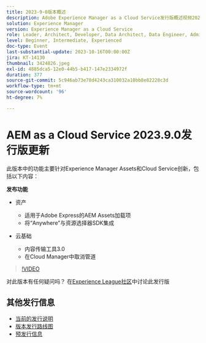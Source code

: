 ```yaml
---
title: 2023-9-0版本概述
description: Adobe Experience Manager as a Cloud Service发行版概述视频2023.9.0
solution: Experience Manager
version: Experience Manager as a Cloud Service
role: Leader, Architect, Developer, Data Architect, Data Engineer, Admin, User
level: Beginner, Intermediate, Experienced
doc-type: Event
last-substantial-update: 2023-10-16T00:00:00Z
jira: KT-14130
thumbnail: 3424826.jpeg
exl-id: 4885dca5-12e0-44b5-b417-147e2334972f
duration: 377
source-git-commit: 5c946ab73e78d4243ca310032a10bb8e82228c3d
workflow-type: tm+mt
source-wordcount: '96'
ht-degree: 7%

---
```


# AEM as a Cloud Service 2023.9.0发行版更新

此版本中的功能主要针对Experience Manager Assets和Cloud Service创新，包括以下内容：

**发布功能**

* 资产
   * 适用于Adobe Express的AEM Assets加载项
   * 将“Anywhere”与资源选择器SDK集成

* 云基础
   * 内容传输工具3.0
   * 在Cloud Manager中取消管道

>[!VIDEO](https://video.tv.adobe.com/v/3424826/?learn=on)

对此版本有任何疑问吗？  在[Experience League社区](https://adobe.ly/3rMScIU)中讨论此发行版

## 其他发行信息

* [当前的发行说明](https://experienceleague.adobe.com/docs/experience-manager-cloud-service/content/release-notes/home.html?lang=zh-Hans)
* [版本发行路线图](https://experienceleague.adobe.com/docs/experience-manager-release-information/aem-release-updates/update-releases-roadmap.html?lang=zh-Hans)
* [预发行信息](https://experienceleague.adobe.com/docs/experience-manager-cloud-service/content/release-notes/prerelease.html?lang=zh-Hans)
